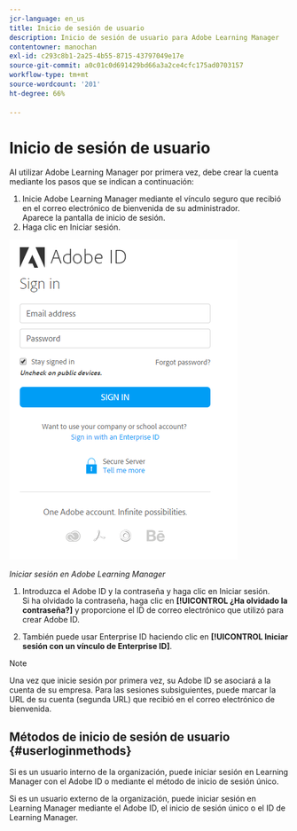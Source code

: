 ```yaml
---
jcr-language: en_us
title: Inicio de sesión de usuario
description: Inicio de sesión de usuario para Adobe Learning Manager
contentowner: manochan
exl-id: c293c8b1-2a25-4b55-8715-43797049e17e
source-git-commit: a0c01c0d691429bd66a3a2ce4cfc175ad0703157
workflow-type: tm+mt
source-wordcount: '201'
ht-degree: 66%

---
```


# Inicio de sesión de usuario

Al utilizar Adobe Learning Manager por primera vez, debe crear la cuenta mediante los pasos que se indican a continuación:

1. Inicie Adobe Learning Manager mediante el vínculo seguro que recibió en el correo electrónico de bienvenida de su administrador.\
   Aparece la pantalla de inicio de sesión.
1. Haga clic en Iniciar sesión.

![](assets/adobeid-signin.png)

*Iniciar sesión en Adobe Learning Manager*

1. Introduzca el Adobe ID y la contraseña y haga clic en Iniciar sesión.\
   Si ha olvidado la contraseña, haga clic en **[!UICONTROL ¿Ha olvidado la contraseña?]** y proporcione el ID de correo electrónico que utilizó para crear Adobe ID.

1. También puede usar Enterprise ID haciendo clic en **[!UICONTROL Iniciar sesión con un vínculo de Enterprise ID]**.

>[!NOTE]
>
>Una vez que inicie sesión por primera vez, su Adobe ID se asociará a la cuenta de su empresa. Para las sesiones subsiguientes, puede marcar la URL de su cuenta (segunda URL) que recibió en el correo electrónico de bienvenida.

## Métodos de inicio de sesión de usuario {#userloginmethods}

Si es un usuario interno de la organización, puede iniciar sesión en Learning Manager con el Adobe ID o mediante el método de inicio de sesión único.

Si es un usuario externo de la organización, puede iniciar sesión en Learning Manager mediante el Adobe ID, el inicio de sesión único o el ID de Learning Manager.
